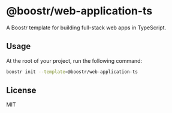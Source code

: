 # @boostr/web-application-ts

A Boostr template for building full-stack web apps in TypeScript.

## Usage

At the root of your project, run the following command:

```sh
boostr init --template=@boostr/web-application-ts
```

## License

MIT
